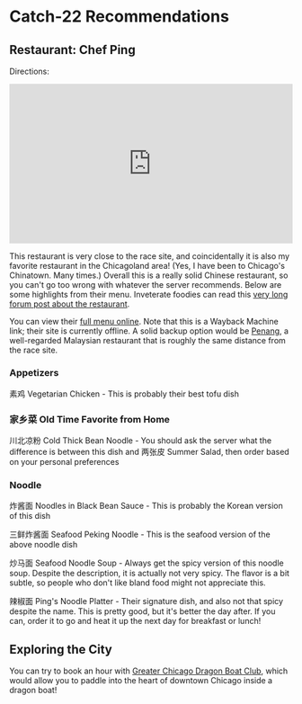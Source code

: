 # Catch-22 Recommendations

## Restaurant: Chef Ping

Directions:

<style>.embed-container { position: relative; padding-bottom: 56.25%; height: 0; overflow: hidden; max-width: 100%; } .embed-container iframe, .embed-container object, .embed-container embed { position: absolute; top: 0; left: 0; width: 100%; height: 100%; }</style><div class='embed-container'><iframe src='https://www.google.com/maps/embed?pb=!1m28!1m12!1m3!1d47407.67979903551!2d-88.04168988157535!3d42.043609477460215!2m3!1f0!2f0!3f0!3m2!1i1024!2i768!4f13.1!4m13!3e0!4m5!1s0x880fafd4978180bf%3A0xdebaee1271d9f896!2sSouth+Pool%2C+Elk+Grove+Village%2C+IL+60007!3m2!1d42.022906!2d-88.0168297!4m5!1s0x880fb008b4ed815f%3A0x42d701faa4fafa20!2sChef+Ping%2C+1755+W+Algonquin+Rd%2C+Rolling+Meadows%2C+IL+60008!3m2!1d42.055847!2d-88.00146579999999!5e0!3m2!1sen!2sus!4v1532546093438' width='600' height='450' frameborder='0' style='border:0' allowfullscreen></iframe></div>

This restaurant is very close to the race site, and coincidentally it is also my favorite restaurant in the Chicagoland area! (Yes, I have been to Chicago's Chinatown. Many times.) Overall this is a really solid Chinese restaurant, so you can't go too wrong with whatever the server recommends. Below are some highlights from their menu. Inveterate foodies can read this [very long forum post about the restaurant](http://www.lthforum.com/bb/viewtopic.php?f=14&t=27220).

You can view their [full menu online](https://web.archive.org/web/20171212082847/http://www.chefping.com:80/menu.html). Note that this is a Wayback Machine link; their site is currently offline. A solid backup option would be [Penang](https://goo.gl/maps/6nYeMBeetnE2), a well-regarded Malaysian restaurant that is roughly the same distance from the race site.

### Appetizers

素鸡 Vegetarian Chicken - This is probably their best tofu dish

### 家乡菜 Old Time Favorite from Home

川北凉粉 Cold Thick Bean Noodle - You should ask the server what the difference is between this dish and 两张皮 Summer Salad, then order based on your personal preferences

### Noodle

炸酱面 Noodles in Black Bean Sauce - This is probably the Korean version of this dish

三鲜炸酱面 Seafood Peking Noodle - This is the seafood version of the above noodle dish

炒马面 Seafood Noodle Soup - Always get the spicy version of this noodle soup. Despite the description, it is actually not very spicy. The flavor is a bit subtle, so people who don't like bland food might not appreciate this.

辣椒面 Ping's Noodle Platter - Their signature dish, and also not that spicy despite the name. This is pretty good, but it's better the day after. If you can, order it to go and heat it up the next day for breakfast or lunch!

## Exploring the City

You can try to book an hour with [Greater Chicago Dragon Boat Club](http://www.greaterchicagodragonboatclub.org/), which would allow you to paddle into the heart of downtown Chicago inside a dragon boat!
